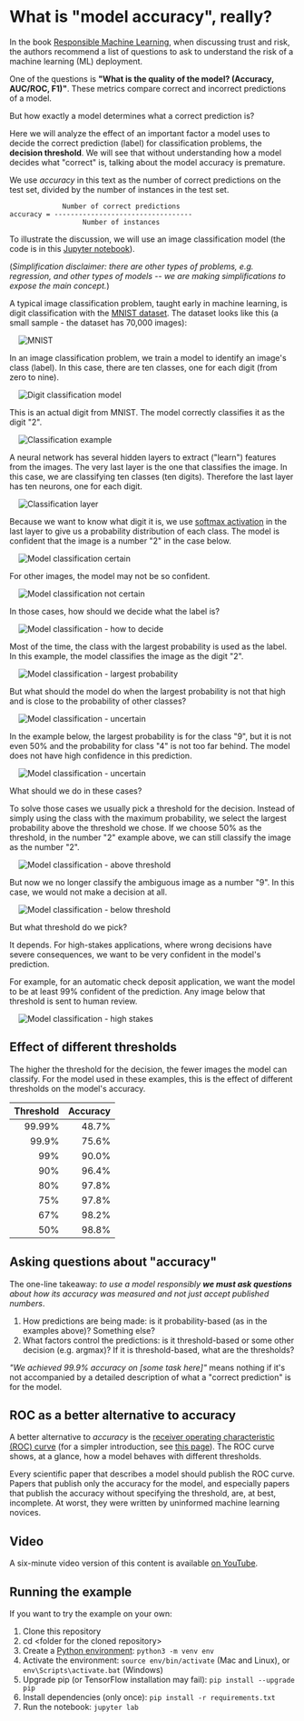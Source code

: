 # What is "model accuracy", really?

In the book [Responsible Machine Learning](https://www.h2o.ai/resources/ebook/responsible-machine-learning/),
when discussing trust and risk, the authors recommend a list of questions to ask to understand the
risk of a machine learning (ML) deployment.

One of the questions is **"What is the quality of the model? (Accuracy, AUC/ROC, F1)"**. These
metrics compare correct and incorrect predictions of a model.

But how exactly a model determines what a correct prediction is?

Here we will analyze the effect of an important factor a model uses to decide the correct
prediction (label) for classification problems, the **decision threshold**. We will see that
without understanding how a model decides what "correct" is, talking about the model accuracy
is premature.

We use _accuracy_ in this text as the number of correct predictions on the test set, divided by the
number of instances in the test set.

```text
             Number of correct predictions
accuracy = ----------------------------------
                  Number of instances
```

To illustrate the discussion, we will use an image classification model (the code is in this
[Jupyter notebook](./softmax-thresholds.ipynb)).

(_Simplification disclaimer: there are other types of problems, e.g. regression, and other types of
models -- we are making simplifications to expose the main concept._)

A typical image classification problem, taught early in machine learning, is digit classification with the
[MNIST dataset](http://yann.lecun.com/exdb/mnist/). The dataset looks like this (a small sample -
the dataset has 70,000 images):

&nbsp;&nbsp;&nbsp;&nbsp;![MNIST](./pics/mnist.png)

In an image classification problem, we train a model to identify an image's class (label).
In this case, there are ten classes, one for each digit (from zero to nine).

&nbsp;&nbsp;&nbsp;&nbsp;![Digit classification model](./pics/digit-classification-model.png)

This is an actual digit from MNIST. The model correctly classifies it as the digit "2".

&nbsp;&nbsp;&nbsp;&nbsp;![Classification example](./pics/digit-classification-example.png)

A neural network has several hidden layers to extract ("learn") features from the images. The very
last layer is the one that classifies the image. In this case, we are classifying ten classes (ten
digits). Therefore the last layer has ten neurons, one for each digit.

&nbsp;&nbsp;&nbsp;&nbsp;![Classification layer](./pics/classification-layer.png)

Because we want to know what digit it is, we use [softmax activation](https://www.tensorflow.org/api_docs/python/tf/keras/activations/softmax)
in the last layer to give us a probability distribution of each class. The model
is confident that the image is a number "2" in the case below.

&nbsp;&nbsp;&nbsp;&nbsp;![Model classification certain](./pics/model-classification-certain.png)

For other images, the model may not be so confident.

&nbsp;&nbsp;&nbsp;&nbsp;![Model classification not certain](./pics/model-classification-not-certain.png)

In those cases, how should we decide what the label is?

&nbsp;&nbsp;&nbsp;&nbsp;![Model classification - how to decide](./pics/model-classification-how-to-decide.png)

Most of the time, the class with the largest probability is used as the label. In this example, the
model classifies the image as the digit "2".

&nbsp;&nbsp;&nbsp;&nbsp;![Model classification - largest probability](./pics/model-classification-use-largest.png)

But what should the model do when the largest probability is not that high and is close to the
probability of other classes?

&nbsp;&nbsp;&nbsp;&nbsp;![Model classification - uncertain](./pics/model-classification-uncertain.png)

In the example below, the largest probability is for the class "9", but it is not even 50% and the
probability for class "4" is not too far behind. The model does not have high confidence in this
prediction.

&nbsp;&nbsp;&nbsp;&nbsp;![Model classification - uncertain](./pics/model-classification-uncertain2.png)

What should we do in these cases?

To solve those cases we usually pick a threshold for the decision. Instead of simply using the class
with the maximum probability, we select the largest probability above the threshold we chose. If we
choose 50% as the threshold, in the number "2" example above, we can still classify the image
as the number "2".

&nbsp;&nbsp;&nbsp;&nbsp;![Model classification - above threshold](./pics/model-classification-threshold-above.png)

But now we no longer classify the ambiguous image as a number "9". In this case, we would not make
a decision at all.

&nbsp;&nbsp;&nbsp;&nbsp;![Model classification - below threshold](./pics/model-classification-threshold-below.png)

But what threshold do we pick?

It depends. For high-stakes applications, where wrong decisions have severe consequences, we want to
be very confident in the model's prediction.

For example, for an automatic check deposit application, we want the model to be at least 99%
confident of the prediction. Any image below that threshold is sent to human review.

&nbsp;&nbsp;&nbsp;&nbsp;![Model classification - high stakes](./pics/model-classification-high-stakes.png)

## Effect of different thresholds

The higher the threshold for the decision, the fewer images the model can classify. For the model
used in these examples, this is the effect of different thresholds on the model's accuracy.

| Threshold | Accuracy |
| --------: | -------: |
|    99.99% |    48.7% |
|     99.9% |    75.6% |
|       99% |    90.0% |
|       90% |    96.4% |
|       80% |    97.8% |
|       75% |    97.8% |
|       67% |    98.2% |
|       50% |    98.8% |

## Asking questions about "accuracy"

The one-line takeaway: _to use a model responsibly **we must ask questions** about how its accuracy
was measured and not just accept published numbers_.

1. How predictions are being made: is it probability-based (as in the examples above)? Something
   else?
1. What factors control the predictions: is it threshold-based or some other decision (e.g. argmax)?
   If it is threshold-based, what are the thresholds?

_"We achieved 99.9% accuracy on [some task here]"_ means nothing if it's not accompanied by a
detailed description of what a "correct prediction" is for the model.

## ROC as a better alternative to accuracy

A better alternative to _accuracy_ is the [receiver operating characteristic (ROC) curve](https://en.wikipedia.org/wiki/Receiver_operating_characteristic) (for a simpler introduction, see [this page](https://developers.google.com/machine-learning/crash-course/classification/roc-and-auc)). The ROC curve shows, at a glance, how a model behaves with different thresholds.

Every scientific paper that describes a model should publish the ROC curve. Papers that publish only the accuracy for the model, and especially papers that publish the accuracy without specifying the threshold, are, at best, incomplete. At worst, they were written by uninformed machine learning novices.

## Video

A six-minute video version of this content is available [on YouTube](https://youtu.be/OI6DNLJxzTU).

## Running the example

If you want to try the example on your own:

1. Clone this repository
1. cd &lt;folder for the cloned repository&gt;
1. Create a [Python environment](https://docs.python.org/3/tutorial/venv.html): `python3 -m venv env`
1. Activate the environment: `source env/bin/activate` (Mac and Linux), or `env\Scripts\activate.bat` (Windows)
1. Upgrade pip (or TensorFlow installation may fail): `pip install --upgrade pip`
1. Install dependencies (only once): `pip install -r requirements.txt`
1. Run the notebook: `jupyter lab`
